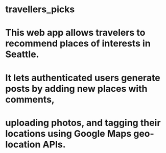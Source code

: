 # travellers_picks

# This web app allows travelers to recommend places of interests in Seattle.
# It lets authenticated users generate posts by adding new places with comments, 
# uploading photos, and tagging their locations using Google Maps geo-location APIs.
